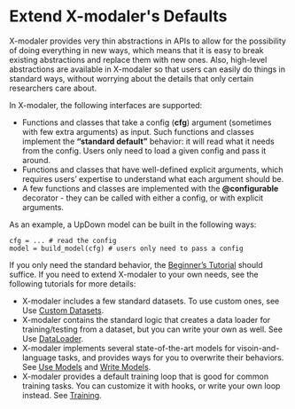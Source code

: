 # Extend X-modaler's Defaults

X-modaler provides very thin abstractions in APIs to allow for the possibility of doing everything in new ways, which means that it is easy to break existing abstractions and replace them with new ones. Also, high-level abstractions are available in X-modaler so that users can easily do things in standard ways, without worrying about the details that only certain researchers care about.

In X-modaler, the following interfaces are supported:
* Functions and classes that take a config (**cfg**) argument (sometimes with few extra arguments) as input. Such functions and classes implement the **“standard default”** behavior: it will read what it needs from the config. Users only need to load a given config and pass it around.
* Functions and classes that have well-defined explicit arguments, which requires users’ expertise to understand what each argument should be.
* A few functions and classes are implemented with the **@configurable** decorator - they can be called with either a config, or with explicit arguments.

As an example, a UpDown model can be built in the following ways:
```
cfg = ... # read the config
model = build_model(cfg) # users only need to pass a config
```

If you only need the standard behavior, the [Beginner’s Tutorial](getting_started.md) should suffice. If you need to extend X-modaler to your own needs, see the following tutorials for more details:

* X-modaler includes a few standard datasets. To use custom ones, see Use [Custom Datasets](custom_datasets.md).
* X-modaler contains the standard logic that creates a data loader for training/testing from a dataset, but you can write your own as well. See Use [DataLoader](custom_loaders.md).
* X-modaler implements several state-of-the-art models for visoin-and-language tasks, and provides ways for you to overwrite their behaviors. See [Use Models](use_models.md) and [Write Models](write_models.md).
* X-modaler provides a default training loop that is good for common training tasks. You can customize it with hooks, or write your own loop instead. See [Training](training.md).